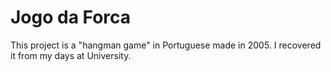 # Jogo da Forca

This project is a "hangman game" in Portuguese made in 2005. I recovered it from my days at University.

